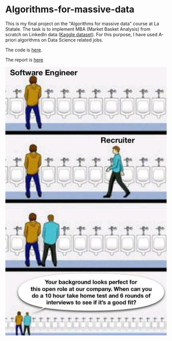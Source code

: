 # Algorithms-for-massive-data

This is my final project on the "Algorithms for massive data" course at La Statale. The task is to implement MBA (Market Basket Analysis) from scratch on LinkedIn data ([Kaggle dataset](https://www.kaggle.com/datasets/asaniczka/1-3m-linkedin-jobs-and-skills-2024)).
For this purpose, I have used A-priori algorithms on Data Science related jobs.

The code is [here](https://github.com/dariashcherbakovaaa/Algorithms-for-massive-data/blob/main/MBA_Shcherbakova.ipynb).

The report is [here]()

![LOL](https://github.com/dariashcherbakovaaa/Algorithms-for-massive-data/blob/meme/meme.jpeg)
